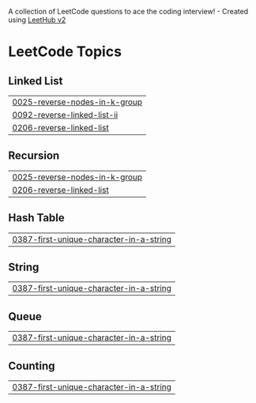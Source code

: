 A collection of LeetCode questions to ace the coding interview! - Created using [LeetHub v2](https://github.com/arunbhardwaj/LeetHub-2.0)
<!---LeetCode Topics Start-->
# LeetCode Topics
## Linked List
|  |
| ------- |
| [0025-reverse-nodes-in-k-group](https://github.com/Sahilopl/LEETCODE-QUESTIONS/tree/master/0025-reverse-nodes-in-k-group) |
| [0092-reverse-linked-list-ii](https://github.com/Sahilopl/LEETCODE-QUESTIONS/tree/master/0092-reverse-linked-list-ii) |
| [0206-reverse-linked-list](https://github.com/Sahilopl/LEETCODE-QUESTIONS/tree/master/0206-reverse-linked-list) |
## Recursion
|  |
| ------- |
| [0025-reverse-nodes-in-k-group](https://github.com/Sahilopl/LEETCODE-QUESTIONS/tree/master/0025-reverse-nodes-in-k-group) |
| [0206-reverse-linked-list](https://github.com/Sahilopl/LEETCODE-QUESTIONS/tree/master/0206-reverse-linked-list) |
## Hash Table
|  |
| ------- |
| [0387-first-unique-character-in-a-string](https://github.com/Sahilopl/LEETCODE-QUESTIONS/tree/master/0387-first-unique-character-in-a-string) |
## String
|  |
| ------- |
| [0387-first-unique-character-in-a-string](https://github.com/Sahilopl/LEETCODE-QUESTIONS/tree/master/0387-first-unique-character-in-a-string) |
## Queue
|  |
| ------- |
| [0387-first-unique-character-in-a-string](https://github.com/Sahilopl/LEETCODE-QUESTIONS/tree/master/0387-first-unique-character-in-a-string) |
## Counting
|  |
| ------- |
| [0387-first-unique-character-in-a-string](https://github.com/Sahilopl/LEETCODE-QUESTIONS/tree/master/0387-first-unique-character-in-a-string) |
<!---LeetCode Topics End-->